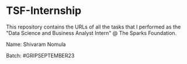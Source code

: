 # TSF-Internship

This repository contains the URLs of all the tasks that I performed as the "Data Science and Business Analyst Intern" @ The Sparks Foundation.

Name: Shivaram Nomula

Batch: #GRIPSEPTEMBER23
